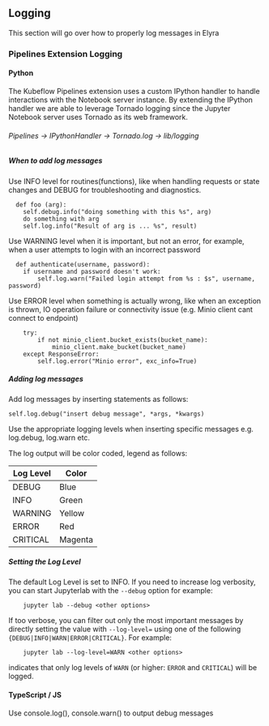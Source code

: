 <!--
{% comment %}
Copyright 2018-2022 Elyra Authors

Licensed under the Apache License, Version 2.0 (the "License");
you may not use this file except in compliance with the License.
You may obtain a copy of the License at

http://www.apache.org/licenses/LICENSE-2.0

Unless required by applicable law or agreed to in writing, software
distributed under the License is distributed on an "AS IS" BASIS,
WITHOUT WARRANTIES OR CONDITIONS OF ANY KIND, either express or implied.
See the License for the specific language governing permissions and
limitations under the License.
{% endcomment %}
-->
## Logging

This section will go over how to properly log messages in Elyra

### Pipelines Extension Logging

#### Python 
The Kubeflow Pipelines extension uses a custom IPython handler to handle interactions with 
the Notebook server instance. By extending the IPython handler we are able to leverage Tornado logging 
since the Jupyter Notebook server uses Tornado as its web framework. <p>
 
###### Pipelines -> IPythonHandler -> Tornado.log -> lib/logging <p>

##### When to add log messages
Use INFO level for routines(functions), like when handling requests or state changes and DEBUG for troubleshooting and diagnostics.<p>
```
  def foo (arg):
    self.debug.info("doing something with this %s", arg)
    do something with arg
    self.log.info("Result of arg is ... %s", result)
```    
Use WARNING level when it is important, but not an error, for example, when a user attempts to login with an incorrect password<p>
```
  def authenticate(username, password):
    if username and password doesn't work:
        self.log.warn("Failed login attempt from %s : $s", username, password)
```     
Use ERROR level when something is actually wrong, like when an exception is thrown, IO operation failure or connectivity 
issue (e.g. Minio client cant connect to endpoint)<p>
``` 
    try:
        if not minio_client.bucket_exists(bucket_name):
            minio_client.make_bucket(bucket_name)
    except ResponseError:
        self.log.error("Minio error", exc_info=True)
```
##### Adding log messages
Add log messages by inserting statements as follows:<p>
`self.log.debug("insert debug message", *args, *kwargs)`<p>
Use the appropriate logging levels when inserting specific messages e.g. log.debug, log.warn etc. <p>

The log output will be color coded, legend as follows:

| Log Level | Color | 
|-----------|-------|
| DEBUG     | Blue  | 
| INFO      | Green |
| WARNING   | Yellow |
| ERROR     | Red   |
| CRITICAL  | Magenta |

##### Setting the Log Level
The default Log Level is set to INFO. If you need to increase log verbosity, you can start Jupyterlab with 
the `--debug` option for example:  
```
    jupyter lab --debug <other options>
```
If too verbose, you can filter out only the most important messages by directly setting the value
with `--log-level=` using one of the following `{DEBUG|INFO|WARN|ERROR|CRITICAL}`.  For example:
```
    jupyter lab --log-level=WARN <other options>
```
indicates that only log levels of `WARN` (or higher: `ERROR` and `CRITICAL`) will be logged.

#### TypeScript / JS

Use console.log(), console.warn() to output debug messages



